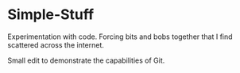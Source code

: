 # Simple-Stuff
Experimentation with code. Forcing bits and bobs together that I find scattered across the internet.

Small edit to demonstrate the capabilities of Git.
